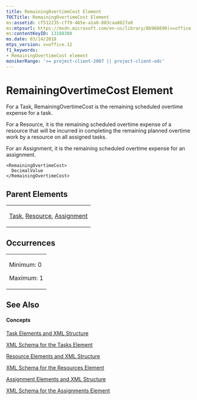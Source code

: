 ```yaml
---
title: RemainingOvertimeCost Element
TOCTitle: RemainingOvertimeCost Element
ms:assetid: cf512235-cff9-465e-a1a8-883caa8827a0
ms:mtpsurl: https://msdn.microsoft.com/en-us/library/Bb968690(v=office.12)
ms:contentKeyID: 13188380
ms.date: 03/14/2018
mtps_version: v=office.12
f1_keywords:
- RemainingOvertimeCost element
monikerRange: '>= project-client-2007 || project-client-odc'
---
```


# RemainingOvertimeCost Element




For a Task, RemainingOvertimeCost is the remaining scheduled overtime expense for a task.

For a Resource, it is the remaining scheduled overtime expense of a resource that will be incurred in completing the remaining planned overtime work by a resource on all assigned tasks.

For an Assignment, it is the remaining scheduled overtime expense for an assignment.

    <RemainingOvertimeCost>
      DecimalValue
    </RemainingOvertimeCost>

## Parent Elements

<table>
<colgroup>
<col style="width: 100%" />
</colgroup>
<tbody>
<tr class="odd">
<td><p><a href="task-element.md">Task</a>, <a href="resource-element.md">Resource</a>, <a href="assignment-element.md">Assignment</a></p></td>
</tr>
</tbody>
</table>

## Occurrences

<table>
<colgroup>
<col style="width: 100%" />
</colgroup>
<tbody>
<tr class="odd">
<td><p>Minimum: 0</p>
<p>Maximum: 1</p></td>
</tr>
</tbody>
</table>

## See Also

#### Concepts

[Task Elements and XML Structure](task-elements-and-xml-structure.md)

[XML Schema for the Tasks Element](xml-schema-for-the-tasks-element.md)

[Resource Elements and XML Structure](resource-elements-and-xml-structure.md)

[XML Schema for the Resources Element](xml-schema-for-the-resources-element.md)

[Assignment Elements and XML Structure](assignment-elements-and-xml-structure.md)

[XML Schema for the Assignments Element](xml-schema-for-the-assignments-element.md)

